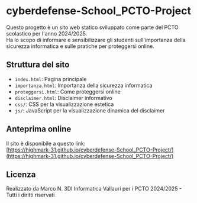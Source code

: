 # cyberdefense-School_PCTO-Project

Questo progetto è un sito web statico sviluppato come parte del PCTO scolastico per l'anno 2024/2025.  
Ha lo scopo di informare e sensibilizzare gli studenti sull'importanza della sicurezza informatica e sulle pratiche per proteggersi online.

## Struttura del sito

- `index.html`: Pagina principale
- `importanza.html`: Importanza della sicurezza informatica
- `proteggersi.html`: Come proteggersi online
- `disclaimer.html`: Disclaimer informativo
- `css/`: CSS per la visualizzazione estetica
- `js/`: JavaScript per la visualizzazione dinamica del disclaimer
## Anteprima online

Il sito è disponibile a questo link:  
[https://highmark-31.github.io/cyberdefense-School_PCTO-Project/](https://highmark-31.github.io/cyberdefense-School_PCTO-Project/)

## Licenza

Realizzato da Marco N. 3DI Informatica Vallauri per i PCTO 2024/2025 - Tutti i diritti riservati

